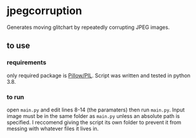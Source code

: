 # jpegcorruption
Generates moving glitchart by repeatedly corrupting JPEG images.
## to use
### requirements
only required package is [Pillow/PIL](https://pypi.org/project/Pillow/). Script was written and tested in python 3.8.
### to run
open `main.py` and edit lines 8-14 (the paramaters) then run `main.py`. Input image must be in the same folder as `main.py` unless an absolute path is specified. I reccomend giving the script its own folder to prevent it from messing with whatever files it lives in.
